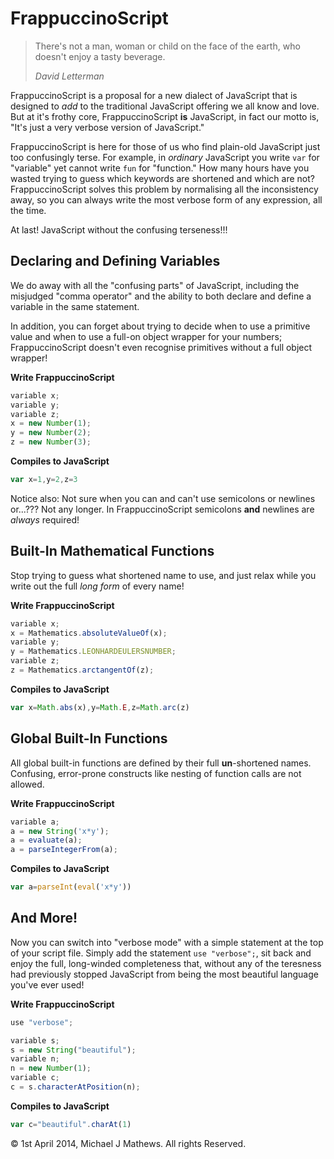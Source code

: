 FrappuccinoScript
=========================

> There's not a man, woman or child on the face of the earth, who doesn't enjoy a tasty beverage.
>
> _David Letterman_

FrappuccinoScript is a proposal for a new dialect of JavaScript that is designed to _add_ to the traditional JavaScript offering we all know and love. But at it's frothy core, FrappuccinoScript **is** JavaScript, in fact our motto is, "It's just a very verbose version of JavaScript."

FrappuccinoScript is here for those of us who find plain-old JavaScript just too confusingly terse. For example, in _ordinary_ JavaScript you write `var` for "variable" yet cannot write `fun` for "function." How many hours have you wasted trying to guess which keywords are shortened and which are not?
FrappuccinoScript solves this problem by normalising all the inconsistency away, so you can always write the most verbose form of any expression, all the time.

At last! JavaScript without the confusing terseness!!!

## Declaring and Defining Variables

We do away with all the "confusing parts" of JavaScript, including the misjudged "comma operator" and the ability to both declare and define a variable in the same statement.

In addition, you can forget about trying to decide when to use a primitive value and when to use a full-on object wrapper for your numbers; FrappuccinoScript doesn't even recognise primitives without a full object wrapper!

**Write FrappuccinoScript**

```js
variable x;
variable y;
variable z;
x = new Number(1);
y = new Number(2);
z = new Number(3);
```
**Compiles to JavaScript**
```js
var x=1,y=2,z=3
```

Notice also: Not sure when you can and can't use semicolons or newlines or...??? Not any longer. In FrappuccinoScript semicolons **and** newlines are _always_ required!

## Built-In Mathematical Functions

Stop trying to guess what shortened name to use, and just relax while you write out the full _long form_ of every name!

**Write FrappuccinoScript**
```js
variable x;
x = Mathematics.absoluteValueOf(x);
variable y;
y = Mathematics.LEONHARDEULERSNUMBER;
variable z;
z = Mathematics.arctangentOf(z);
```
**Compiles to JavaScript**
```js
var x=Math.abs(x),y=Math.E,z=Math.arc(z)
```

## Global Built-In Functions

All global built-in functions are defined by their full **un**-shortened names. Confusing, error-prone constructs like nesting of function calls are not allowed.

**Write FrappuccinoScript**
```js
variable a;
a = new String('x*y');
a = evaluate(a);
a = parseIntegerFrom(a);
```

**Compiles to JavaScript**
```js
var a=parseInt(eval('x*y'))
```

## And More!

Now you can switch into "verbose mode" with a simple statement at the top of your script file. Simply add the statement `use "verbose";`, sit back and enjoy the full, long-winded completeness that, without any of the teresness had previously stopped JavaScript from being the most beautiful language you've ever used!

**Write FrappuccinoScript**

```js
use "verbose";

variable s;
s = new String("beautiful");
variable n;
n = new Number(1);
variable c;
c = s.characterAtPosition(n);
```

**Compiles to JavaScript**
```js
var c="beautiful".charAt(1)
```


&copy; 1st April 2014, Michael J Mathews. All rights Reserved. 